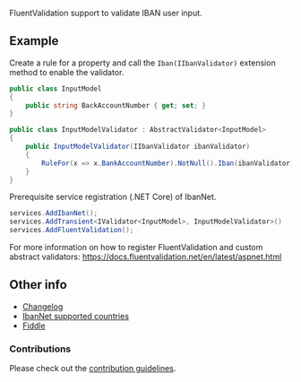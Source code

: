 FluentValidation support to validate IBAN user input.

## Example

Create a rule for a property and call the `Iban(IIbanValidator)` extension method to enable the validator.

```csharp
public class InputModel
{
    public string BackAccountNumber { get; set; }
}

public class InputModelValidator : AbstractValidator<InputModel>
{
    public InputModelValidator(IIbanValidator ibanValidator)
    {
        RuleFor(x => x.BankAccountNumber).NotNull().Iban(ibanValidator);
    }
}
```

Prerequisite service registration (.NET Core) of IbanNet.

```csharp
services.AddIbanNet();
services.AddTransient<IValidator<InputModel>, InputModelValidator>()
services.AddFluentValidation();
```

For more information on how to register FluentValidation and custom abstract validators:
https://docs.fluentvalidation.net/en/latest/aspnet.html

## Other info

- [Changelog](https://github.com/skwasjer/IbanNet/blob/main/CHANGELOG.md)
- [IbanNet supported countries](https://github.com/skwasjer/IbanNet/blob/main/SupportedCountries.md)
- [Fiddle](https://dotnetfiddle.net/JeGa9x)

### Contributions

Please check out the [contribution guidelines](https://github.com/skwasjer/IbanNet/blob/main/CONTRIBUTING.md).
